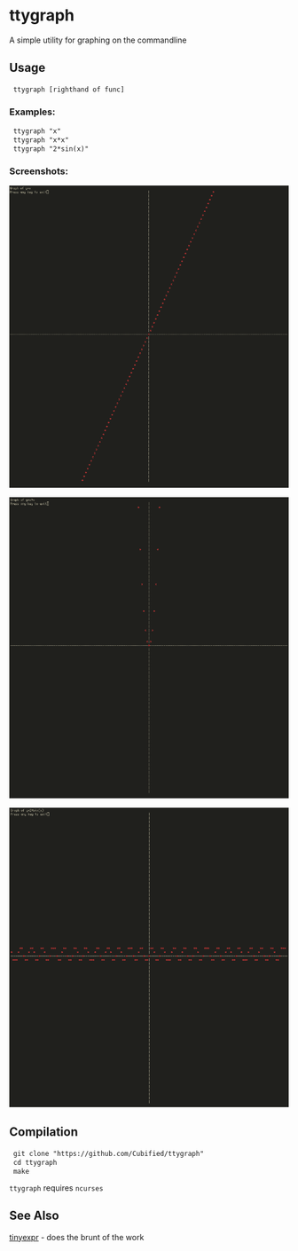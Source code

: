 # ttygraph

A simple utility for graphing on the commandline

## Usage

     ttygraph [righthand of func]

### Examples:

     ttygraph "x"
     ttygraph "x*x"
     ttygraph "2*sin(x)"

### Screenshots:

![linear](https://github.com/Cubified/ttygraph/blob/master/screenshots/linear.png)

![parabola](https://github.com/Cubified/ttygraph/blob/master/screenshots/parabola.png)

![sine](https://github.com/Cubified/ttygraph/blob/master/screenshots/sine.png)

## Compilation

     git clone "https://github.com/Cubified/ttygraph"
     cd ttygraph
     make

`ttygraph` requires `ncurses`

## See Also

[tinyexpr](https://github.com/codeplea/tinyexpr) - does the brunt of the work
